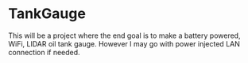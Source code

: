 # TankGauge
This will be a project where the end goal is to make a battery powered, WiFi, LIDAR oil tank gauge. However I may go with power injected LAN connection if needed.
